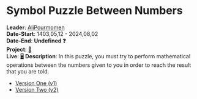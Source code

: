 # Symbol Puzzle Between Numbers
**Leader**: [AliPourmomen](https://pythonostad.ir/teacher/alipourmomen/)<br>
**Date-Start**: 1403,05,12 - 2024,08,02<br>
**Date-End**: **Undefined ❓**<br>
**Project**: [🎲](https://github.com/amirhossein-github/teacher-khateri/blob/main/side-projects/numericPuzzle/README.md)<br>
**Live**: [🖥️](https://amirhossein-github.github.io/teacher-khateri/side-projects/numericPuzzle/version/v2/)
**Description**: In this puzzle, you must try to perform mathematical operations between the numbers given to you in order to reach the result that you are told.

- [Version One (v1)](https://github.com/amirhossein-github/teacher-khateri/blob/main/side-projects/numericPuzzle/version/v1/README.md)
- [Version Two (v2)](https://github.com/amirhossein-github/teacher-khateri/blob/main/side-projects/numericPuzzle/version/v2/README.md)